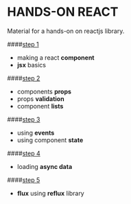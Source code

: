 # HANDS-ON REACT

Material for a hands-on on reactjs library.

####[step 1](https://github.com/ekino/hands-on-react/tree/step-1)
- making a react **component**
- **jsx** basics

####[step 2](https://github.com/ekino/hands-on-react/tree/step-2)
- components **props**
- props **validation**
- component **lists**

####[step 3](https://github.com/ekino/hands-on-react/tree/step-3)
- using **events**
- using component **state**

####[step 4](https://github.com/ekino/hands-on-react/tree/step-4)
- loading **async data**

####[step 5](https://github.com/ekino/hands-on-react/tree/step-5)
- **flux** using **reflux** library
